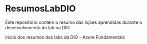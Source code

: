 # ResumosLabDIO
Este repositório contém o resumo das lições aprendidas durante o desenvolvimento do lab na DIO


Início dos resumos dos labs da DIO - Azure Fundamentals
